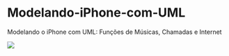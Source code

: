 # Modelando-iPhone-com-UML
 Modelando o iPhone com UML: Funções de Músicas, Chamadas e Internet

[![](https://mermaid.ink/img/pako:eNq1k8FOwzAMhl-lyqmI7QUqLhNcdmBCDHHqxUu81CKNKzeZYGPvTraWqWU9spwS55c__058UJoNqkJpB237RGAF6tJnab1iI2xiYHmOLWlw2cP3fJ4tm4o9dpJFA4Ku4jd0uGVPmq81K9ihBcOy9AHFYxhLOtGZPkE8dNendR9Yg-R3g0gDsf0TalMlmthDnyJfByFvs_p86pXHMXbCxZDryCZIn8fHGoWHRAjoDY6roJSEQB5ZBInfeZ9Pk697MwTjJ21IXsCSv_iI4kZwQ53bFe9gsYF8XFkER3v4TTFdQ_cQN3P8z09348aomUpuayCTRuLcklKFCmssVZG2BuSjVKU_Jh2kf7r-8loVQSLOlHC0lSq24Np0io1Jbern6RJFQ6fP3U8c-y1ZdfwBzPsbnw?type=png)](https://mermaid.live/edit#pako:eNq1k8FOwzAMhl-lyqmI7QUqLhNcdmBCDHHqxUu81CKNKzeZYGPvTraWqWU9spwS55c__058UJoNqkJpB237RGAF6tJnab1iI2xiYHmOLWlw2cP3fJ4tm4o9dpJFA4Ku4jd0uGVPmq81K9ihBcOy9AHFYxhLOtGZPkE8dNendR9Yg-R3g0gDsf0TalMlmthDnyJfByFvs_p86pXHMXbCxZDryCZIn8fHGoWHRAjoDY6roJSEQB5ZBInfeZ9Pk697MwTjJ21IXsCSv_iI4kZwQ53bFe9gsYF8XFkER3v4TTFdQ_cQN3P8z09348aomUpuayCTRuLcklKFCmssVZG2BuSjVKU_Jh2kf7r-8loVQSLOlHC0lSq24Np0io1Jbern6RJFQ6fP3U8c-y1ZdfwBzPsbnw)
